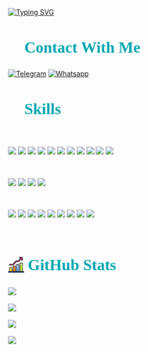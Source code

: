 
<a href="https://git.io/typing-svg"><img src="https://readme-typing-svg.herokuapp.com?font=Honk&size=68&duration=3000&pause=100&color=00A7B1&center=true&multiline=true&random=false&width=2600&height=400&lines=Hey+there%F0%9F%91%8B;My+name+is+Vladimir.+I+am+Frontend+Developer+from+Moscow.;I+find+my+inspiration+and+creativity+in+the+world+of+web+development.;Utilizing+HTML%2C+CSS%2C+JS%2C+React%2C+Vue+and+TypeScript%2C+I+craft+amazing+user+interfaces.;Welcome+to+my+GitHub+page!" alt="Typing SVG" /></a>

<h2 style="font-weight: 800; color: #00A7B1; font-family: Caveat; font-size: 32px;">
  📮 Contact With Me
</h2>

[![Telegram](https://img.shields.io/badge/Telegram-4AB197?style=for-the-badge&logo=Telegram)](https://t.me/Ilin_Volodya)
[![Whatsapp](https://img.shields.io/badge/WhatsApp-4AB197?style=for-the-badge&logo=Whatsapp)](https://wa.me/79995505035)

<h2 style="font-weight: 800; color: #00A7B1; font-family: Caveat; font-size: 32px;">
  💼 Skills
</h2>

<br>

<!-- CODE -->

![](https://img.shields.io/badge/Code-HTML-informational?style=for-the-badge&logo=html5&color=4AB197)
![](https://img.shields.io/badge/Code-JavaScript-informational?style=for-the-badge&logo=JavaScript&color=4AB197)
![](https://img.shields.io/badge/Code-React-informational?style=for-the-badge&logo=react&color=4AB197)
![](https://img.shields.io/badge/Code-Vue-informational?style=for-the-badge&logo=vue.js&color=4AB197)
![](https://img.shields.io/badge/Code-Redux-informational?style=for-the-badge&logo=Redux&color=4AB197)
![](https://img.shields.io/badge/Code-Next.js-informational?style=for-the-badge&logo=Next.js&color=4AB197)
![](https://img.shields.io/badge/Code-TypeScript-informational?style=for-the-badge&logo=TypeScript&color=4AB197)
![](https://img.shields.io/badge/Code-Webpack-informational?style=for-the-badge&logo=Webpack&color=4AB197)
![](https://img.shields.io/badge/Code-Node.js-informational?style=for-the-badge&logo=node.js&color=4AB197)
![](https://img.shields.io/badge/Code-Express-informational?style=for-the-badge&logo=Express&color=4AB197)
![](https://img.shields.io/badge/Code-MongoDB-informational?style=for-the-badge&logo=MongoDB&color=4AB197)

<br>
<!-- STYLE -->

![](https://img.shields.io/badge/Style-CSS3-informational?style=for-the-badge&logo=CSS3&color=4AB197)
![](https://img.shields.io/badge/Style-Sass-informational?style=for-the-badge&logo=Sass&color=4AB197)
![](https://img.shields.io/badge/Style-Less-informational?style=for-the-badge&logo=Less&color=4AB197)
![](https://img.shields.io/badge/Style-Tailwind-informational?style=for-the-badge&logo=Tailwind-CSS&color=4AB197)

<br>

<!-- TOOLS -->

![](https://img.shields.io/badge/Tools-GitHub-informational?style=for-the-badge&logo=GitHub&color=4AB197)
![](https://img.shields.io/badge/Tools-GitLab-informational?style=for-the-badge&logo=GitLab&color=4AB197)
![](https://img.shields.io/badge/Tools-NPM-informational?style=for-the-badge&logo=npm&color=4AB197)
![](https://img.shields.io/badge/Tools-Yarn-informational?style=for-the-badge&logo=yarn&color=4AB197)
![](https://img.shields.io/badge/Tools-Postman-informational?style=for-the-badge&logo=Postman&color=4AB197)
![](https://img.shields.io/badge/Tools-Figma-informational?style=for-the-badge&logo=Figma&color=4AB197)
![](https://img.shields.io/badge/Tools-Docker-informational?style=for-the-badge&logo=docker&color=4AB197)
![](https://img.shields.io/badge/Tools-NGINX-informational?style=for-the-badge&logo=nginx&color=4AB197)
![](https://img.shields.io/badge/Tools-visual_studio_code-informational?style=for-the-badge&logo=visualstudiocode&color=4AB197)

<br>

<!-- <h2 style="font-weight: 800; color: #00A7B1; font-family: Caveat; font-size: 32px;">📌 Pinned Repositories</h2> 

<a href="https://github.com/braydoncoyer/tailwindcss-v2-dark-mode-template">
  <img align="center" style="margin:0.5rem" src="https://github-readme-stats.vercel.app/api/pin/?username=braydoncoyer&repo=tailwindcss-v2-dark-mode-template&title_color=ffffff&text_color=c9cacc&icon_color=4AB197&bg_color=1A2B34" />
</a> -->

<h2 style="font-weight: 800; color: #00A7B1; font-family: Caveat; font-size: 32px;"><img src="growth32.png" style="margin-bottom: -5px"/> GitHub Stats</h2>
<!-- Темы: -->
<!-- dark, radical, merko, gruvbox, tokyonight, onedark, cobalt, synthwave, highcontrast, dracula -->
<!-- <a href="https://github.com/At0m234">
  <img  style="margin:0.5rem; height:205px; align: center" src="https://github-readme-stats-nine-flax.vercel.app/api/top-langs/?username=At0m234&theme=tokyonight" />
</a> -->

<!-- <a href="https://github.com/At0m234">
  <img style="margin:0.5rem; height:205px; align: center" src="https://github-readme-stats-nine-flax.vercel.app/api?username=At0m234&show_icons=true&theme=tokyonight" alt="My GitHub Stats" />
</a> -->

<!--   [![Anurag's GitHub stats](https://github-readme-stats.vercel.app/api?username=At0m234&show_icons=true&theme=tokyonight)](https://github.com/anuraghazra/github-readme-stats) -->


<!-- Карточка профиля:  -->
![](https://github-profile-summary-cards.vercel.app/api/cards/profile-details?username=At0m234&theme=github_dark)

<!-- Статистика языков в репозиториях: -->
![](https://github-profile-summary-cards.vercel.app/api/cards/repos-per-language?username=At0m234&theme=github_dark)

<!-- Статистика языков в коммитах: -->
![](https://github-profile-summary-cards.vercel.app/api/cards/most-commit-language?username=At0m234&theme=github_dark)

<!-- Статистика профиля: -->
![](https://github-profile-summary-cards.vercel.app/api/cards/stats?username=At0m234&theme=github_dark)


